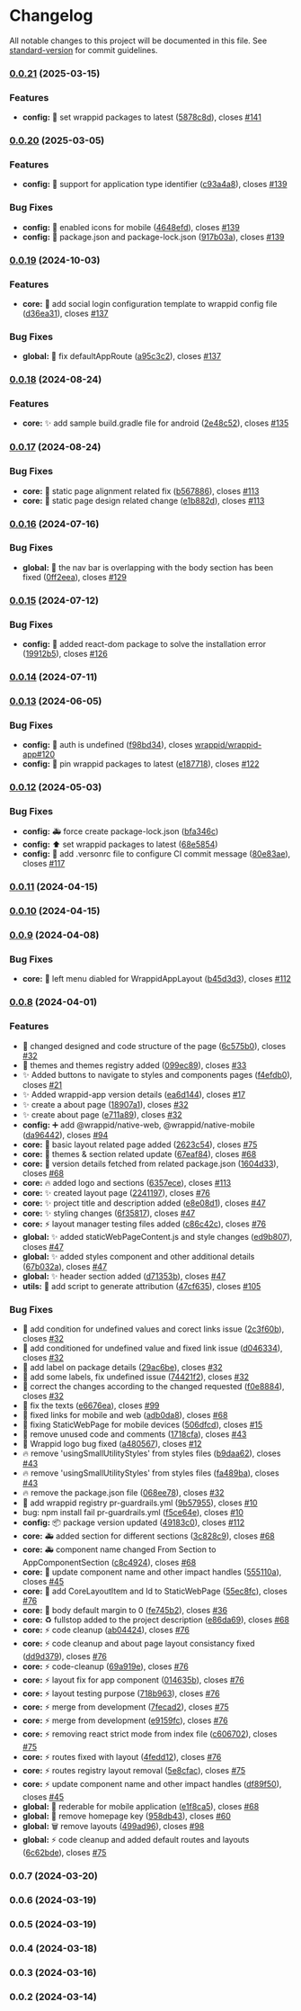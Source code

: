 # Changelog

All notable changes to this project will be documented in this file. See [standard-version](https://github.com/conventional-changelog/standard-version) for commit guidelines.

### [0.0.21](https://github.com/wrappid/wrappid-app/compare/v0.0.20...v0.0.21) (2025-03-15)


### Features

* **config:** :pushpin: set wrappid packages to latest ([5878c8d](https://github.com/wrappid/wrappid-app/commit/5878c8d6cfe9beb407b10f270bc723e420ff130d)), closes [#141](https://github.com/wrappid/wrappid-app/issues/141)

### [0.0.20](https://github.com/wrappid/wrappid-app/compare/v0.0.19...v0.0.20) (2025-03-05)


### Features

* **config:** :wrench: support for application type identifier ([c93a4a8](https://github.com/wrappid/wrappid-app/commit/c93a4a806520ce4a18af7b51a767f59c61a8653a)), closes [#139](https://github.com/wrappid/wrappid-app/issues/139)


### Bug Fixes

* **config:** :wrench: enabled icons for mobile ([4648efd](https://github.com/wrappid/wrappid-app/commit/4648efd69964b24564b7eb870d9b317d47fc04e7)), closes [#139](https://github.com/wrappid/wrappid-app/issues/139)
* **config:** 🔧 package.json and package-lock.json ([917b03a](https://github.com/wrappid/wrappid-app/commit/917b03a4a5cfce32ec4893cc9d8d88bf7f1feda2)), closes [#139](https://github.com/wrappid/wrappid-app/issues/139)

### [0.0.19](https://github.com/wrappid/wrappid-app/compare/v0.0.18...v0.0.19) (2024-10-03)


### Features

* **core:** :wrench: add social login configuration template to wrappid config file ([d36ea31](https://github.com/wrappid/wrappid-app/commit/d36ea31ab6bb1f39e93dc4682c014892ecd20f6d)), closes [#137](https://github.com/wrappid/wrappid-app/issues/137)


### Bug Fixes

* **global:** :bug: fix defaultAppRoute ([a95c3c2](https://github.com/wrappid/wrappid-app/commit/a95c3c26a979535cb3669036341d05daa9431770)), closes [#137](https://github.com/wrappid/wrappid-app/issues/137)

### [0.0.18](https://github.com/wrappid/wrappid-app/compare/v0.0.17...v0.0.18) (2024-08-24)


### Features

* **core:** :sparkles: add sample build.gradle file for android ([2e48c52](https://github.com/wrappid/wrappid-app/commit/2e48c52fe742c140b92093cfe509b2f0b3aec2cf)), closes [#135](https://github.com/wrappid/wrappid-app/issues/135)

### [0.0.17](https://github.com/wrappid/wrappid-app/compare/v0.0.16...v0.0.17) (2024-08-24)


### Bug Fixes

* **core:** :bug: static page alignment related fix ([b567886](https://github.com/wrappid/wrappid-app/commit/b56788642f141940a37aa4749d74fd33f3ec2792)), closes [#113](https://github.com/wrappid/wrappid-app/issues/113)
* **core:** :bug: static page design related change ([e1b882d](https://github.com/wrappid/wrappid-app/commit/e1b882db6b1c013bc97c2fae358bdf8afefa2361)), closes [#113](https://github.com/wrappid/wrappid-app/issues/113)

### [0.0.16](https://github.com/wrappid/wrappid-app/compare/v0.0.15...v0.0.16) (2024-07-16)


### Bug Fixes

* **global:** :bug: the nav bar is overlapping with the body section has been fixed ([0ff2eea](https://github.com/wrappid/wrappid-app/commit/0ff2eea133bea757d36a6269b6104588a901d310)), closes [#129](https://github.com/wrappid/wrappid-app/issues/129)

### [0.0.15](https://github.com/wrappid/wrappid-app/compare/v0.0.14...v0.0.15) (2024-07-12)


### Bug Fixes

* **config:** :bug: added react-dom package to solve the installation error ([19912b5](https://github.com/wrappid/wrappid-app/commit/19912b5fc8e1f42d6cbafcfc45a4cc7666b30c41)), closes [#126](https://github.com/wrappid/wrappid-app/issues/126)

### [0.0.14](https://github.com/wrappid/wrappid-app/compare/v0.0.13...v0.0.14) (2024-07-11)

### [0.0.13](https://github.com/wrappid/wrappid-app/compare/v0.0.12...v0.0.13) (2024-06-05)


### Bug Fixes

* **config:** :bug: auth is undefined ([f98bd34](https://github.com/wrappid/wrappid-app/commit/f98bd34da19e2cc67615669e3f23cc5ef106af7b)), closes [wrappid/wrappid-app#120](https://github.com/wrappid/wrappid-app/issues/120)
* **config:** :pushpin: pin wrappid packages to latest ([e187718](https://github.com/wrappid/wrappid-app/commit/e1877186f94802c6c891301661526130398dabe5)), closes [#122](https://github.com/wrappid/wrappid-app/issues/122)

### [0.0.12](https://github.com/wrappid/wrappid-app/compare/v0.0.11...v0.0.12) (2024-05-03)


### Bug Fixes

* **config:** :ambulance: force create package-lock.json ([bfa346c](https://github.com/wrappid/wrappid-app/commit/bfa346cdb131308bfb507addbe3ac697e5c3aba0))
* **config:** :arrow_up: set wrappid packages to latest ([68e5854](https://github.com/wrappid/wrappid-app/commit/68e585437092557fa2d1c46e2fd4df9d37bca7b8))
* **config:** :bug: add .versonrc file to configure CI commit message ([80e83ae](https://github.com/wrappid/wrappid-app/commit/80e83aed8fc875a98ec033a5d10684de0cd23aa4)), closes [#117](https://github.com/wrappid/wrappid-app/issues/117)

### [0.0.11](https://github.com/wrappid/wrappid-app/compare/v0.0.10...v0.0.11) (2024-04-15)

### [0.0.10](https://github.com/wrappid/wrappid-app/compare/v0.0.9...v0.0.10) (2024-04-15)

### [0.0.9](https://github.com/wrappid/wrappid-app/compare/v0.0.8...v0.0.9) (2024-04-08)


### Bug Fixes

* **core:** :art: left menu diabled for WrappidAppLayout ([b45d3d3](https://github.com/wrappid/wrappid-app/commit/b45d3d36e49ae7d087fc674486cc6a3fca4edf0a)), closes [#112](https://github.com/wrappid/wrappid-app/issues/112)

### [0.0.8](https://github.com/wrappid/wrappid-app/compare/v0.0.1...v0.0.8) (2024-04-01)


### Features

* :art: changed designed and code structure of the page ([6c575b0](https://github.com/wrappid/wrappid-app/commit/6c575b0eb944b2497bf6dc418f1ac4b85e80ac02)), closes [#32](https://github.com/wrappid/wrappid-app/issues/32)
* :art: themes and themes registry added ([099ec89](https://github.com/wrappid/wrappid-app/commit/099ec89b3a2aec207296fde22bd178342601d4c3)), closes [#33](https://github.com/wrappid/wrappid-app/issues/33)
* :sparkles: Added buttons to navigate to styles and components pages ([f4efdb0](https://github.com/wrappid/wrappid-app/commit/f4efdb01bcb10593f093f6cca91366740ef18e1d)), closes [#21](https://github.com/wrappid/wrappid-app/issues/21)
* :sparkles: Added wrappid-app version details ([ea6d144](https://github.com/wrappid/wrappid-app/commit/ea6d1441537a13bf923edfe1d2660fa69508ef4b)), closes [#17](https://github.com/wrappid/wrappid-app/issues/17)
* :sparkles: create a about page ([18907a1](https://github.com/wrappid/wrappid-app/commit/18907a1e5d09b800210462748c4b912f88f534c6)), closes [#32](https://github.com/wrappid/wrappid-app/issues/32)
* :sparkles: create about page ([e711a89](https://github.com/wrappid/wrappid-app/commit/e711a8917a177d2380c1f29fa3d843dad31a32f1)), closes [#32](https://github.com/wrappid/wrappid-app/issues/32)
* **config:** :heavy_plus_sign: add @wrappid/native-web, @wrappid/native-mobile ([da96442](https://github.com/wrappid/wrappid-app/commit/da96442c10a7a73ed13c0177a6bd5d6039165bdf)), closes [#94](https://github.com/wrappid/wrappid-app/issues/94)
* **core:** :art: basic layout related page added ([2623c54](https://github.com/wrappid/wrappid-app/commit/2623c54e1a473222c81956323282c1e3b63f909b)), closes [#75](https://github.com/wrappid/wrappid-app/issues/75)
* **core:** :art: themes & section related update ([67eaf84](https://github.com/wrappid/wrappid-app/commit/67eaf84b32c3820be5a7e2a79bc97e25e1745bc1)), closes [#68](https://github.com/wrappid/wrappid-app/issues/68)
* **core:** :construction: version details fetched from related package.json ([1604d33](https://github.com/wrappid/wrappid-app/commit/1604d332eaa1a5107524b9fabffede358630f9c4)), closes [#68](https://github.com/wrappid/wrappid-app/issues/68)
* **core:** :fire: added logo and sections ([6357ece](https://github.com/wrappid/wrappid-app/commit/6357ecebdb9a8d5e487e9fd06a0152cc0834769d)), closes [#113](https://github.com/wrappid/wrappid-app/issues/113)
* **core:** :sparkles: created layout page ([2241197](https://github.com/wrappid/wrappid-app/commit/2241197d94f27030fba2a926f4d50dab07cbb846)), closes [#76](https://github.com/wrappid/wrappid-app/issues/76)
* **core:** :sparkles: project title and description added ([e8e08d1](https://github.com/wrappid/wrappid-app/commit/e8e08d1db9e55599c5ad972943cbb5f2e929d6f7)), closes [#47](https://github.com/wrappid/wrappid-app/issues/47)
* **core:** :sparkles: styling changes ([6f35817](https://github.com/wrappid/wrappid-app/commit/6f35817c83418393b02a3264a41819264f489f5b)), closes [#47](https://github.com/wrappid/wrappid-app/issues/47)
* **core:** :zap: layout manager testing files added ([c86c42c](https://github.com/wrappid/wrappid-app/commit/c86c42c9488ef6d10573fa88ee2b689bc548ddf3)), closes [#76](https://github.com/wrappid/wrappid-app/issues/76)
* **global:** :sparkles: added staticWebPageContent.js and style changes ([ed9b807](https://github.com/wrappid/wrappid-app/commit/ed9b807becc806d54628a32fcc161c2793e63e0c)), closes [#47](https://github.com/wrappid/wrappid-app/issues/47)
* **global:** :sparkles: added styles component and other additional details ([67b032a](https://github.com/wrappid/wrappid-app/commit/67b032a2a722d46539d711cbe907836c49160d1a)), closes [#47](https://github.com/wrappid/wrappid-app/issues/47)
* **global:** :sparkles: header section added ([d71353b](https://github.com/wrappid/wrappid-app/commit/d71353be858f7d4cc0099e74de6eec8a07efc5a3)), closes [#47](https://github.com/wrappid/wrappid-app/issues/47)
* **utils:** :memo: add script to generate attribution ([47cf635](https://github.com/wrappid/wrappid-app/commit/47cf6353dcded9822bbffdc4a79dd7398834a36d)), closes [#105](https://github.com/wrappid/wrappid-app/issues/105)


### Bug Fixes

* :bug: add condition for undefined values and corect links issue ([2c3f60b](https://github.com/wrappid/wrappid-app/commit/2c3f60b1d7b8133e8ab42e388634663b7409ba46)), closes [#32](https://github.com/wrappid/wrappid-app/issues/32)
* :bug: add conditioned for undefined value and fixed link issue ([d046334](https://github.com/wrappid/wrappid-app/commit/d0463342e51892727bf31950339f9a7ec66994d2)), closes [#32](https://github.com/wrappid/wrappid-app/issues/32)
* :bug: add label on package details ([29ac6be](https://github.com/wrappid/wrappid-app/commit/29ac6be04af3cf02159036042261c334c3e88d0c)), closes [#32](https://github.com/wrappid/wrappid-app/issues/32)
* :bug: add some labels, fix undefined issue ([74421f2](https://github.com/wrappid/wrappid-app/commit/74421f25094079059c83cb9f131b6f7ed0371da4)), closes [#32](https://github.com/wrappid/wrappid-app/issues/32)
* :bug: correct the changes according to the changed requested ([f0e8884](https://github.com/wrappid/wrappid-app/commit/f0e8884986ba071f6aa5336951fc480e886b959d)), closes [#32](https://github.com/wrappid/wrappid-app/issues/32)
* :bug: fix the texts ([e6676ea](https://github.com/wrappid/wrappid-app/commit/e6676ea9a1e133b5dc6cb145d31cd623a5a324a1)), closes [#99](https://github.com/wrappid/wrappid-app/issues/99)
* :bug: fixed links for mobile and web ([adb0da8](https://github.com/wrappid/wrappid-app/commit/adb0da875d8e7c12702c275217c6bc450fa3ab37)), closes [#68](https://github.com/wrappid/wrappid-app/issues/68)
* :bug: fixing StaticWebPage for mobile devices ([506dfcd](https://github.com/wrappid/wrappid-app/commit/506dfcd5eae49675c43ea375882906c60f701d12)), closes [#15](https://github.com/wrappid/wrappid-app/issues/15)
* :bug: remove unused code and comments ([1718cfa](https://github.com/wrappid/wrappid-app/commit/1718cfa09a873d9e789c18150d9ca7edc5e0c9c7)), closes [#43](https://github.com/wrappid/wrappid-app/issues/43)
* :bug: Wrappid logo bug fixed ([a480567](https://github.com/wrappid/wrappid-app/commit/a480567ce0779c8b9cdb393233ffed86c1e81902)), closes [#12](https://github.com/wrappid/wrappid-app/issues/12)
* :fire: remove 'usingSmallUtilityStyles'  from styles files ([b9daa62](https://github.com/wrappid/wrappid-app/commit/b9daa6240aa3c2e5b74331d6530bd32b6b900add)), closes [#43](https://github.com/wrappid/wrappid-app/issues/43)
* :fire: remove 'usingSmallUtilityStyles' from styles files ([fa489ba](https://github.com/wrappid/wrappid-app/commit/fa489ba7c28b6ee7c64d5d6ee03df25bfcdd1e7a)), closes [#43](https://github.com/wrappid/wrappid-app/issues/43)
* :fire: remove the package.json file ([068ee78](https://github.com/wrappid/wrappid-app/commit/068ee78ebf387bee420aa0e9dc47ef0633686394)), closes [#32](https://github.com/wrappid/wrappid-app/issues/32)
* 🐛 add wrappid registry pr-guardrails.yml  ([9b57955](https://github.com/wrappid/wrappid-app/commit/9b579559b824204e2de8ecb10a9f3e3f3569f38e)), closes [#10](https://github.com/wrappid/wrappid-app/issues/10)
* bug: npm install fail pr-guardrails.yml ([f5ce64e](https://github.com/wrappid/wrappid-app/commit/f5ce64e0b37b57f588f7abada5836107dd473109)), closes [#10](https://github.com/wrappid/wrappid-app/issues/10)
* **config:** :package: package version updated ([49183c0](https://github.com/wrappid/wrappid-app/commit/49183c04bc0a3df89357409ed6addace08b8189e)), closes [#112](https://github.com/wrappid/wrappid-app/issues/112)
* **core:** :ambulance: added section for different sections ([3c828c9](https://github.com/wrappid/wrappid-app/commit/3c828c9a3f13aaef310c06ad36724e2ee878ac6c)), closes [#68](https://github.com/wrappid/wrappid-app/issues/68)
* **core:** :ambulance: component name changed From Section to AppComponentSection ([c8c4924](https://github.com/wrappid/wrappid-app/commit/c8c4924d1da93c5cf3755ec2ac79b49288d3055a)), closes [#68](https://github.com/wrappid/wrappid-app/issues/68)
* **core:** :art: update component name and other impact handles ([555110a](https://github.com/wrappid/wrappid-app/commit/555110a1d6b747b1785c8677445012ade6432e71)), closes [#45](https://github.com/wrappid/wrappid-app/issues/45)
* **core:** :bug: add CoreLayoutItem and Id to StaticWebPage ([55ec8fc](https://github.com/wrappid/wrappid-app/commit/55ec8fc174428f5fc86344968d3ceecbd28bb2dd)), closes [#76](https://github.com/wrappid/wrappid-app/issues/76)
* **core:** :lipstick: body default margin to 0 ([fe745b2](https://github.com/wrappid/wrappid-app/commit/fe745b2cc4f1c836d3b691302e7ee9fa2599158b)), closes [#36](https://github.com/wrappid/wrappid-app/issues/36)
* **core:** :recycle: fullstop added to the project description ([e86da69](https://github.com/wrappid/wrappid-app/commit/e86da691e0d317be96eab1da1e384c84fd35302f)), closes [#68](https://github.com/wrappid/wrappid-app/issues/68)
* **core:** :zap: code cleanup ([ab04424](https://github.com/wrappid/wrappid-app/commit/ab0442442cb1f8505fce95270ec6170e95053e55)), closes [#76](https://github.com/wrappid/wrappid-app/issues/76)
* **core:** :zap: code cleanup and about page layout consistancy fixed ([dd9d379](https://github.com/wrappid/wrappid-app/commit/dd9d3793eb2c6edd0dda3d3a6771ae7dfab3b481)), closes [#76](https://github.com/wrappid/wrappid-app/issues/76)
* **core:** :zap: code-cleanup ([69a919e](https://github.com/wrappid/wrappid-app/commit/69a919e7188f8aecf6e867c574d6555b8c3db5b6)), closes [#76](https://github.com/wrappid/wrappid-app/issues/76)
* **core:** :zap: layout fix for app component ([014635b](https://github.com/wrappid/wrappid-app/commit/014635b7020417d5ea32059e870fcf4fd60c7cf1)), closes [#76](https://github.com/wrappid/wrappid-app/issues/76)
* **core:** :zap: layout testing purpose ([718b963](https://github.com/wrappid/wrappid-app/commit/718b9635e0855b0550f127a5272fd7a4cac330ca)), closes [#76](https://github.com/wrappid/wrappid-app/issues/76)
* **core:** :zap: merge from development ([7fecad2](https://github.com/wrappid/wrappid-app/commit/7fecad216ab85c94efb57d66c8b0a510e894474b)), closes [#75](https://github.com/wrappid/wrappid-app/issues/75)
* **core:** :zap: merge from development ([e9159fc](https://github.com/wrappid/wrappid-app/commit/e9159fc47d7815e90e48532774a137da8cc46ea3)), closes [#76](https://github.com/wrappid/wrappid-app/issues/76)
* **core:** :zap: removing react strict mode from index file ([c606702](https://github.com/wrappid/wrappid-app/commit/c60670209b5a374241c53923fd7c5d991c2a4970)), closes [#75](https://github.com/wrappid/wrappid-app/issues/75)
* **core:** :zap: routes fixed with layout ([4fedd12](https://github.com/wrappid/wrappid-app/commit/4fedd1298c3ebb1fc7e503151357a0c85f39c6c8)), closes [#76](https://github.com/wrappid/wrappid-app/issues/76)
* **core:** :zap: routes registry layout removal ([5e8cfac](https://github.com/wrappid/wrappid-app/commit/5e8cfac2ff43ab90b29925a49d9ce93c8a3731f6)), closes [#75](https://github.com/wrappid/wrappid-app/issues/75)
* **core:** :zap: update component name and other impact handles ([df89f50](https://github.com/wrappid/wrappid-app/commit/df89f50d4a692ca344744a19f4588b7428eb82bb)), closes [#45](https://github.com/wrappid/wrappid-app/issues/45)
* **global:** :bug: rederable for mobile application ([e1f8ca5](https://github.com/wrappid/wrappid-app/commit/e1f8ca50dc774d22034232d06b717d8622ede635)), closes [#68](https://github.com/wrappid/wrappid-app/issues/68)
* **global:** :bug: remove homepage key ([958db43](https://github.com/wrappid/wrappid-app/commit/958db43f328d64f2a9701c43e7afe3b0b244b364)), closes [#60](https://github.com/wrappid/wrappid-app/issues/60)
* **global:** :wastebasket: remove layouts ([499ad96](https://github.com/wrappid/wrappid-app/commit/499ad969c56822d7dbca152c598430b43cc9d414)), closes [#98](https://github.com/wrappid/wrappid-app/issues/98)
* **global:** :zap: code cleanup and added default routes and layouts ([6c62bde](https://github.com/wrappid/wrappid-app/commit/6c62bde27d69c809f51cfaf3724600da5dd40d7d)), closes [#75](https://github.com/wrappid/wrappid-app/issues/75)

### 0.0.7 (2024-03-20)

### 0.0.6 (2024-03-19)

### 0.0.5 (2024-03-19)

### 0.0.4 (2024-03-18)

### 0.0.3 (2024-03-16)

### 0.0.2 (2024-03-14)
